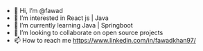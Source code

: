 - 👋 Hi, I’m @fawad
- 👀 I’m interested in React js | Java
- 🌱 I’m currently learning Java | Springboot
- 💞️ I’m looking to collaborate on open source projects
- 📫 How to reach me https://www.linkedin.com/in/fawadkhan97/

<!---
fawadmalik97/fawadmalik97 is a ✨ special ✨ repository because its `README.md` (this file) appears on your GitHub profile.
You can click the Preview link to take a look at your changes.
--->
